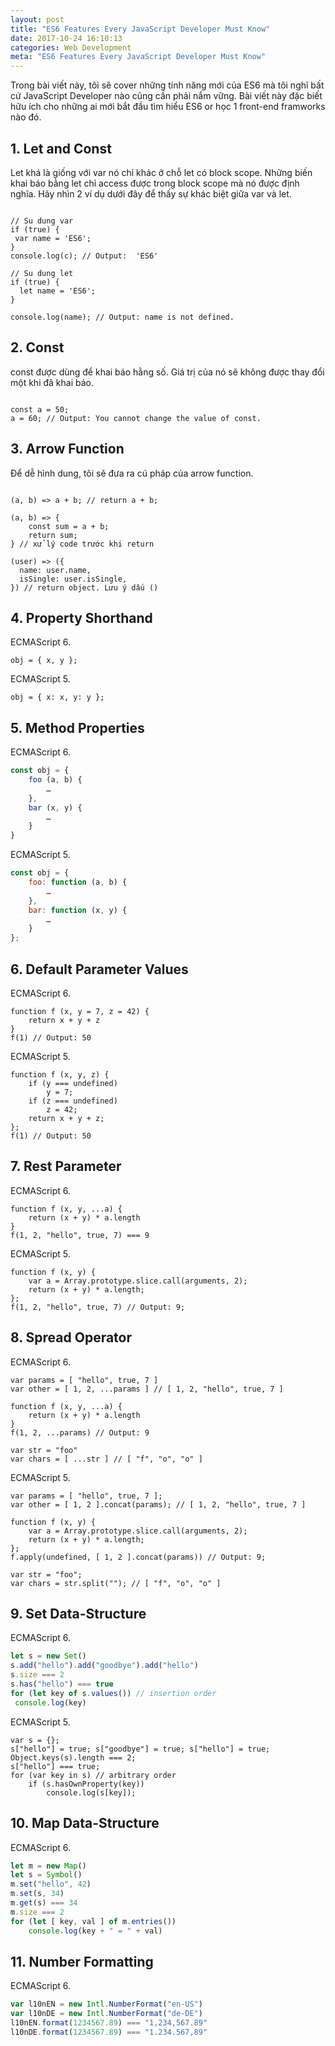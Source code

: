 ```yaml
---
layout: post
title: "ES6 Features Every JavaScript Developer Must Know"
date: 2017-10-24 16:10:13
categories: Web Development
meta: "ES6 Features Every JavaScript Developer Must Know"
---
```


Trong bài viết này, tôi sẽ cover những tính năng mới của ES6 mà tôi nghĩ bất cứ JavaScript Developer nào cũng cần phải nắm vững. Bài viết này đặc biết hữu ích cho những ai mới bắt đầu tìm hiểu ES6 or học 1 front-end framworks nào đó.
## 1. Let and Const
Let khá là giống với var nó chỉ khác ở chỗ let có block scope. Những biến khai báo bằng let chỉ access được trong block scope mà nó được định nghĩa. Hãy nhìn 2 ví dụ dưới đây để thấy sự khác biệt giữa var và let.

<pre><code class="js">
// Su dung var
if (true) {
 var name = 'ES6';
}
console.log(c); // Output:  'ES6'

// Su dung let
if (true) {
  let name = 'ES6';
}

console.log(name); // Output: name is not defined.
</code></pre>

## 2. Const
const được dùng để khai báo hằng số. Giá trị của nó sẽ không được thay đổi một khi đã khai báo.
<pre><code class="js">
const a = 50;
a = 60; // Output: You cannot change the value of const.
</code></pre>

## 3. Arrow Function
Để dễ hình dung, tôi sẽ đưa ra cú pháp của arrow function.
<pre><code class="js">
(a, b) => a + b; // return a + b;

(a, b) => {
    const sum = a + b;
    return sum;
} // xử lý code trước khi return

(user) => ({
  name: user.name,
  isSingle: user.isSingle,
}) // return object. Lưu ý dấu ()
</code></pre>

## 4. Property Shorthand
ECMAScript 6.
<pre><code class="js">obj = { x, y };</code></pre>
ECMAScript 5.
<pre><code class="js">obj = { x: x, y: y };</code></pre>
## 5. Method Properties
ECMAScript 6.
```javascript
const obj = {
    foo (a, b) {
        …
    },
    bar (x, y) {
        …
    }
}
```
ECMAScript 5.
```javascript
const obj = {
    foo: function (a, b) {
        …
    },
    bar: function (x, y) {
        …
    }
};
```
## 6. Default Parameter Values
ECMAScript 6.
```
function f (x, y = 7, z = 42) {
    return x + y + z
}
f(1) // Output: 50
```

ECMAScript 5.
```
function f (x, y, z) {
    if (y === undefined)
        y = 7;
    if (z === undefined)
        z = 42;
    return x + y + z;
};
f(1) // Output: 50
```
## 7. Rest Parameter
ECMAScript 6.
```
function f (x, y, ...a) {
    return (x + y) * a.length
}
f(1, 2, "hello", true, 7) === 9
```

ECMAScript 5.
```
function f (x, y) {
    var a = Array.prototype.slice.call(arguments, 2);
    return (x + y) * a.length;
};
f(1, 2, "hello", true, 7) // Output: 9;
```
## 8. Spread Operator
ECMAScript 6.
```
var params = [ "hello", true, 7 ]
var other = [ 1, 2, ...params ] // [ 1, 2, "hello", true, 7 ]

function f (x, y, ...a) {
    return (x + y) * a.length
}
f(1, 2, ...params) // Output: 9

var str = "foo"
var chars = [ ...str ] // [ "f", "o", "o" ]
```
ECMAScript 5.
```
var params = [ "hello", true, 7 ];
var other = [ 1, 2 ].concat(params); // [ 1, 2, "hello", true, 7 ]

function f (x, y) {
    var a = Array.prototype.slice.call(arguments, 2);
    return (x + y) * a.length;
};
f.apply(undefined, [ 1, 2 ].concat(params)) // Output: 9;

var str = "foo";
var chars = str.split(""); // [ "f", "o", "o" ]
```
## 9. Set Data-Structure
ECMAScript 6.
```javascript
let s = new Set()
s.add("hello").add("goodbye").add("hello")
s.size === 2
s.has("hello") === true
for (let key of s.values()) // insertion order
 console.log(key)
```
ECMAScript 5.
```
var s = {};
s["hello"] = true; s["goodbye"] = true; s["hello"] = true;
Object.keys(s).length === 2;
s["hello"] === true;
for (var key in s) // arbitrary order
    if (s.hasOwnProperty(key))
        console.log(s[key]);
```

## 10. Map Data-Structure
ECMAScript 6.
```javascript
let m = new Map()
let s = Symbol()
m.set("hello", 42)
m.set(s, 34)
m.get(s) === 34
m.size === 2
for (let [ key, val ] of m.entries())
    console.log(key + " = " + val)
```
## 11. Number Formatting
ECMAScript 6.
```javascript
var l10nEN = new Intl.NumberFormat("en-US")
var l10nDE = new Intl.NumberFormat("de-DE")
l10nEN.format(1234567.89) === "1,234,567.89"
l10nDE.format(1234567.89) === "1.234.567,89"
```
